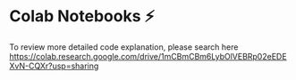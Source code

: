 # Colab Notebooks ⚡
To review more detailed code explanation, please search here <br/>
https://colab.research.google.com/drive/1mCBmCBm6LybOlVEBRp02eEDEXvN-CQXr?usp=sharing


